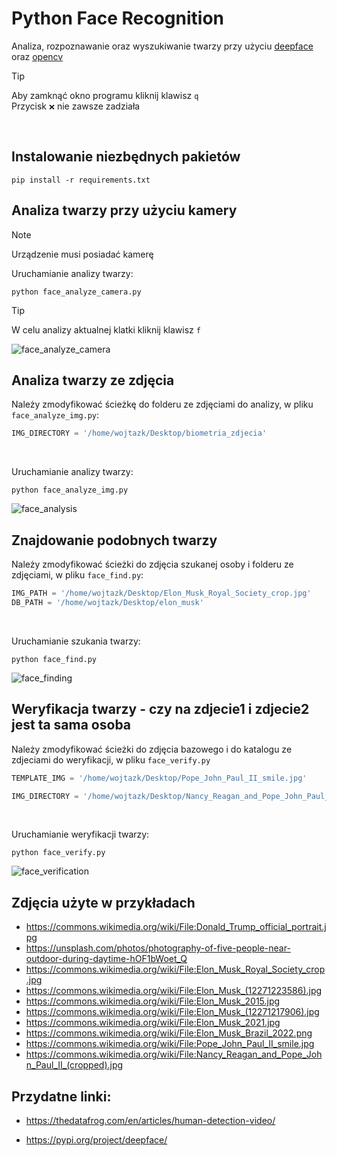 # Python Face Recognition
Analiza, rozpoznawanie oraz wyszukiwanie twarzy przy użyciu [deepface](https://pypi.org/project/deepface/) oraz [opencv](https://pypi.org/project/opencv-python/)

> [!TIP]
> Aby zamknąć okno programu kliknij klawisz `q`\
> Przycisk `❌` nie zawsze zadziała

<br>

## Instalowanie niezbędnych pakietów
```shell
pip install -r requirements.txt
```

## Analiza twarzy przy użyciu kamery
> [!NOTE]  
> Urządzenie musi posiadać kamerę

Uruchamianie analizy twarzy:
```shell
python face_analyze_camera.py
```
> [!TIP]
> W celu analizy aktualnej klatki kliknij klawisz `f`

![face_analyze_camera](https://github.com/user-attachments/assets/ef6e12e4-808b-44ce-83b1-399f547e437e)



## Analiza twarzy ze zdjęcia
Należy zmodyfikować ścieżkę do folderu ze zdjęciami do analizy, w pliku `face_analyze_img.py`:
```python
IMG_DIRECTORY = '/home/wojtazk/Desktop/biometria_zdjecia'
```

<br>

Uruchamianie analizy twarzy:
```shell
python face_analyze_img.py
```
![face_analysis](https://github.com/user-attachments/assets/d1432eba-a7c9-4152-8d28-64669f4b8ccf)


## Znajdowanie podobnych twarzy
Należy zmodyfikować ścieżki do zdjęcia szukanej osoby i folderu ze zdjęciami, w pliku `face_find.py`:
```python
IMG_PATH = '/home/wojtazk/Desktop/Elon_Musk_Royal_Society_crop.jpg'
DB_PATH = '/home/wojtazk/Desktop/elon_musk'
```

<br>

Uruchamianie szukania twarzy:
```shell
python face_find.py
```
![face_finding](https://github.com/user-attachments/assets/3c1902c3-2227-4d55-b54c-a73ff58936ba)



## Weryfikacja twarzy - czy na zdjecie1 i zdjecie2 jest ta sama osoba
Należy zmodyfikować ścieżki do zdjęcia bazowego i do katalogu ze zdjeciami do weryfikacji, w pliku `face_verify.py`
```python
TEMPLATE_IMG = '/home/wojtazk/Desktop/Pope_John_Paul_II_smile.jpg'

IMG_DIRECTORY = '/home/wojtazk/Desktop/Nancy_Reagan_and_Pope_John_Paul_II_(cropped).jpg'
```

<br>

Uruchamianie weryfikacji twarzy:
```shell
python face_verify.py
```
![face_verification](https://github.com/user-attachments/assets/6af596fc-169c-4ec1-8329-78cf57b3376d)



## Zdjęcia użyte w przykładach
- https://commons.wikimedia.org/wiki/File:Donald_Trump_official_portrait.jpg
- https://unsplash.com/photos/photography-of-five-people-near-outdoor-during-daytime-hOF1bWoet_Q
- https://commons.wikimedia.org/wiki/File:Elon_Musk_Royal_Society_crop.jpg
- https://commons.wikimedia.org/wiki/File:Elon_Musk_(12271223586).jpg
- https://commons.wikimedia.org/wiki/File:Elon_Musk_2015.jpg
- https://commons.wikimedia.org/wiki/File:Elon_Musk_(12271217906).jpg
- https://commons.wikimedia.org/wiki/File:Elon_Musk_2021.jpg
- https://commons.wikimedia.org/wiki/File:Elon_Musk_Brazil_2022.png
- https://commons.wikimedia.org/wiki/File:Pope_John_Paul_II_smile.jpg
- https://commons.wikimedia.org/wiki/File:Nancy_Reagan_and_Pope_John_Paul_II_(cropped).jpg


## Przydatne linki:
- https://thedatafrog.com/en/articles/human-detection-video/
<!-- - https://pypi.org/project/face-recognition/ -->
- https://pypi.org/project/deepface/
<!-- - https://www.kaggle.com/datasets/adg1822/7-celebrity-images -->
